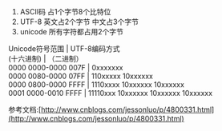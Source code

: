 1. ASCII码  占1个字节8个比特位
2. UTF-8    英文占2个字节 中文占3个字节
3. unicode  所有字符都占用2个字节

Unicode符号范围      | UTF-8编码方式  
(十六进制)           | （二进制）  
0000 0000-0000 007F | 0xxxxxxx  
0000 0080-0000 07FF | 110xxxxx 10xxxxxx  
0000 0800-0000 FFFF | 1110xxxx 10xxxxxx 10xxxxxx  
0001 0000-0010 FFFF | 11110xxx 10xxxxxx 10xxxxxx 10xxxxxx  














参考文档:[http://www.cnblogs.com/jessonluo/p/4800331.html](http://www.cnblogs.com/jessonluo/p/4800331.html)
